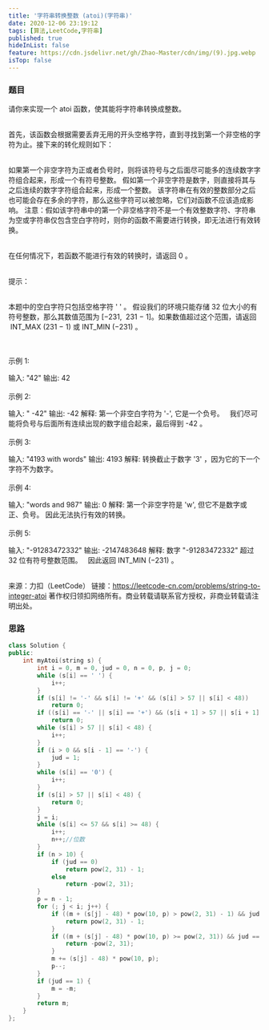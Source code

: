 ```yaml
---
title: '字符串转换整数 (atoi)(字符串)'
date: 2020-12-06 23:19:12
tags: [算法,LeetCode,字符串]
published: true
hideInList: false
feature: https://cdn.jsdelivr.net/gh/Zhao-Master/cdn/img/(9).jpg.webp
isTop: false
---
```

### 题目
请你来实现一个 atoi 函数，使其能将字符串转换成整数。<br><br>
<!-- more -->
首先，该函数会根据需要丢弃无用的开头空格字符，直到寻找到第一个非空格的字符为止。接下来的转化规则如下：<br><br>

如果第一个非空字符为正或者负号时，则将该符号与之后面尽可能多的连续数字字符组合起来，形成一个有符号整数。
假如第一个非空字符是数字，则直接将其与之后连续的数字字符组合起来，形成一个整数。
该字符串在有效的整数部分之后也可能会存在多余的字符，那么这些字符可以被忽略，它们对函数不应该造成影响。
注意：假如该字符串中的第一个非空格字符不是一个有效整数字符、字符串为空或字符串仅包含空白字符时，则你的函数不需要进行转换，即无法进行有效转换。<br><br>

在任何情况下，若函数不能进行有效的转换时，请返回 0 。<br><br>

提示：<br><br>

本题中的空白字符只包括空格字符 ' ' 。
假设我们的环境只能存储 32 位大小的有符号整数，那么其数值范围为 [−231,  231 − 1]。如果数值超过这个范围，请返回  INT_MAX (231 − 1) 或 INT_MIN (−231) 。<br><br>
 

示例 1:

输入: "42"
输出: 42<br><br>
示例 2:

输入: "   -42"
输出: -42
解释: 第一个非空白字符为 '-', 它是一个负号。
     我们尽可能将负号与后面所有连续出现的数字组合起来，最后得到 -42 。<br><br>
示例 3:

输入: "4193 with words"
输出: 4193
解释: 转换截止于数字 '3' ，因为它的下一个字符不为数字。<br><br>
示例 4:

输入: "words and 987"
输出: 0
解释: 第一个非空字符是 'w', 但它不是数字或正、负号。
     因此无法执行有效的转换。<br><br>
示例 5:

输入: "-91283472332"
输出: -2147483648
解释: 数字 "-91283472332" 超过 32 位有符号整数范围。 
     因此返回 INT_MIN (−231) 。<br><br>

来源：力扣（LeetCode）
链接：https://leetcode-cn.com/problems/string-to-integer-atoi
著作权归领扣网络所有。商业转载请联系官方授权，非商业转载请注明出处。

### 思路
```C++
class Solution {
public:
    int myAtoi(string s) {
        int i = 0, m = 0, jud = 0, n = 0, p, j = 0;
        while (s[i] == ' ') {
            i++;
        }
        if (s[i] != '-' && s[i] != '+' && (s[i] > 57 || s[i] < 48))
            return 0;
        if ((s[i] == '-' || s[i] == '+') && (s[i + 1] > 57 || s[i + 1] < 48))
            return 0;
        while (s[i] > 57 || s[i] < 48) {
            i++;
        }
        if (i > 0 && s[i - 1] == '-') {
            jud = 1;
        }
        while (s[i] == '0') {
            i++;
        }
        if (s[i] > 57 || s[i] < 48) {
            return 0;
        }
        j = i;
        while (s[i] <= 57 && s[i] >= 48) {
            i++;
            n++;//位数
        }
        if (n > 10) {
            if (jud == 0)
                return pow(2, 31) - 1;
            else
                return -pow(2, 31);
        }
        p = n - 1;
        for (; j < i; j++) {
            if ((m + (s[j] - 48) * pow(10, p) > pow(2, 31) - 1) && jud == 0) {
                return pow(2, 31) - 1;
            }
            if ((m + (s[j] - 48) * pow(10, p) >= pow(2, 31)) && jud == 1) {
                return -pow(2, 31);
            }
            m += (s[j] - 48) * pow(10, p);
            p--;
        }
        if (jud == 1) {
            m = -m;
        }
        return m;
    }
};
```